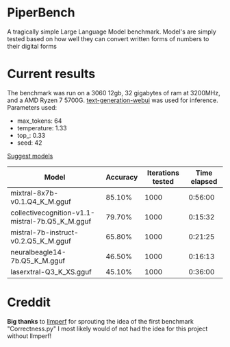 # PiperBench
A tragically simple Large Language Model benchmark.
Model's are simply tested based on how well they can convert written forms of numbers to their digital forms
 # Current results
The benchmark was run on a 3060 12gb, 32 gigabytes of ram at 3200MHz, and a AMD Ryzen 7 5700G.
[text-generation-webui](https://github.com/oobabooga/text-generation-webui) was used for inference.
Parameters used:
- max_tokens: 64
- temperature: 1.33
- top_: 0.33
- seed: 42

[Suggest models](https://docs.google.com/forms/d/e/1FAIpQLSc3DGjwiyVN3zr2A-5AGetLj_815uEONWRE09lIjpEYdpx35w/viewform?usp=sf_link)

| Model | Accuracy | Iterations tested | Time elapsed |
|--|--|--|--|
|mixtral-8x7b-v0.1.Q4_K_M.gguf | 85.10% | 1000 | 0:56:00 |
|collectivecognition-v1.1-mistral-7b.Q5_K_M.gguf | 79.70% | 1000 | 0:15:32 |
|mistral-7b-instruct-v0.2.Q5_K_M.gguf | 65.80% | 1000 | 0:21:25 |
|neuralbeagle14-7b.Q5_K_M.gguf | 46.50% | 1000 | 0:16:13 |
|laserxtral-Q3_K_XS.gguf | 45.10% | 1000 | 0:36:00 |

 # Creddit
**Big thanks** to [llmperf](https://github.com/ray-project/llmperf) for sprouting the idea of the first benchmark "Correctness.py"
I most likely would of not had the idea for this project without llmperf!